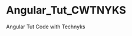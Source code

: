 # Angular_Tut_CWTNYKS
Angular Tut Code with Technyks

<!-- Note:- -->
<!-- Angular_Tut_CWTNYKS\first-app-ngmodule>
ng serve -o --port 4201 -->


<!-- Timestamps: -->
<!-- 41:26 - NgModule vs Standalone -->
<!-- 42:22 - Create Angular ngModule Project -->
<!-- 44:54 - Run ngModule Project in different port - Compare File Structure -->
<!-- 01:07:00 - Play around with projects -->
<!-- 01:24:00 - Create Component (Home Component), Understand “export” keyword, Routing & Navigation -->
<!-- 01:43:44 - Create About Component - Routing & Navigation -->
<!-- 01:59:34 - Lazy loading - Routing & Navigation -->
<!-- 02:01:24 - Create Admin Component -->
<!-- 02:07:08 - Install & Setup Bootstrap -->
<!-- 02:33:11 - Forms in Angular with form validation -->
<!-- 02:40:09 - Add Navbar (Header Component) -->
<!-- 02:44:43 - Design Home Component -->
<!-- 02:52:48 - Add Courses Component -->
<!-- 03:08:49 - ngIf, ngFor, @if, @for, ngSwitch vs @switch, @defer, @Input & @Output decorators -->
<!-- 03:14:33 - Use of localStorage (to store & fetch courses) and Enum -->
<!-- 03:28:56 - Spread Operator, Add & Fetch Courses using localStorage in Admin & Courses Component -->
<!-- 03:56:00 - Add Bootstrap Icons & Delete Course from Admin Component -->
<!-- 04:03:27 - Add Footer -->
<!-- 04:13:40 - Restructure project & optimise code for better code readability -->
<!-- 04:21:39 - Design About Component -->
<!-- 04:26:15 - Interfaces -->
<!-- 05:04:10 - Services in Angular (Create course service for CRUD with RxJS) -->
<!-- 05:17:45 - Sync Code in both Standalone & ngModule projects -->


<!-- 05:42:40 - Implementing Signals, ZoneJS vs Signals, Writable Signal -->
<!-- 05:50:40 - Why Signals? Learn Computed Signal & @let decorator, CRUD using Signals instead of RxJS -->
<!-- 06:08:13 - Effects in Signals -->
<!-- 06:22:35 - Effects in Signals -->
<!-- 06:25:48 - Input, Output & Model Signals -->
<!-- 06:34:26 - Optimise & Sync code (using Signals Concept) -->
<!-- 06:46:25 - Build & Deploy Angular App (in Firebase hosting for free) -->
<!-- 06:53:50 - HttpClient (for APIs) -->